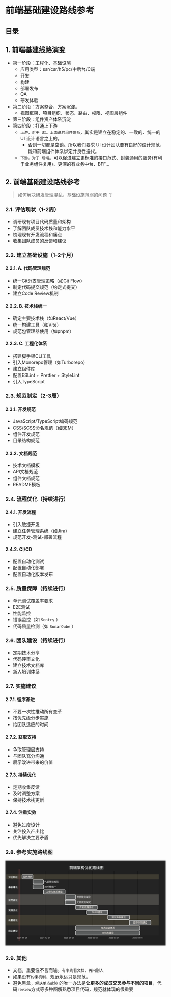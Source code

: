 
# 前端基础建设路线参考


## 目录
<!-- toc -->
 ## 1. 前端基建线路演变 

- 第一阶段：工程化、基础设施
	- 应用类型：ssr/csr/h5/pc/中后台/C端
	- 开发
	- 构建
	- 部署发布
	- QA
	- 研发体验
- 第二阶段：方案整合，方案沉淀。
	- 视图框架、项目组织、状态、路由、权限、视图层组件
- 第三阶段：组件资产体系沉淀
- 第四阶段：打通上下游
	- `上游，对于 UI。上面说的组件体系`，其实是建立在稳定的、一致的、统一的 UI 设计语言之上的。
		- 否则一切都是空谈。所以我们要求 UI 设计团队要有良好的设计规范、能和前端组件体系绑定并良性迭代。
	- `下游，对于 后端`。可以促进建立更标准的接口范式、封装通用的服务(有利于业务组件复用)、更深的有业务中台、BFF…

## 2. 前端基础建设路线参考

>  如何解决研发管理混乱，基础设施薄弱的问题 ？

### 2.1. **评估现状（1-2周）**

   - 调研现有项目代码质量和架构
   - 了解团队成员技术栈和能力水平
   - 梳理现有开发流程和痛点
   - 收集团队成员的反馈和建议

### 2.2. **建立基础设施（1-2个月）**

#### 2.2.1. A. 代码管理规范

   
   - 统一Git分支管理策略（如Git Flow）
   - 制定代码提交规范（约定式提交）
   - 建立Code Review机制

#### 2.2.2. B. 技术栈统一

   - 确定主要技术栈（如React/Vue）
   - 统一构建工具（如Vite）
   - 规范包管理器使用（如pnpm）

#### 2.2.3. C. 工程化体系

   - 搭建脚手架CLI工具
   - 引入Monorepo管理（如Turborepo）
   - 建立组件库
   - 配置ESLint + Prettier + StyleLint
   - 引入TypeScript

### 2.3. **规范制定（2-3周）**

#### 2.3.1. 开发规范

- JavaScript/TypeScript编码规范
- CSS/SCSS命名规范（如BEM）
- 组件开发规范
- 目录结构规范

#### 2.3.2. 文档规范

- 技术文档模板
- API文档规范
- 组件文档规范
- README模板

### 2.4. **流程优化（持续进行）**

#### 2.4.1. 开发流程

- 引入敏捷开发
- 建立任务管理系统（如Jira）
- 规范开发-测试-部署流程

#### 2.4.2. CI/CD

- 配置自动化测试
- 配置自动化部署
- 配置自动化版本发布

### 2.5. **质量保障（持续进行）**

- 单元测试覆盖率要求
- E2E测试
- 性能监控
- 错误监控（如 `Sentry` ）
- 代码质量检测（如 `SonarQube` ）

### 2.6. **团队建设（持续进行）**

- 定期技术分享
- 代码评审文化
- 建立技术文档库
- 新人培训体系

### 2.7. 实施建议

#### 2.7.1. **循序渐进**

- 不要一次性推动所有变革
- 按优先级分步实施
- 给团队适应的时间

#### 2.7.2. **获取支持**

- 争取管理层支持
- 与团队充分沟通
- 展示改进带来的价值

#### 2.7.3. **持续优化**

- 定期收集反馈
- 及时调整方案
- 保持技术栈更新

#### 2.7.4. **注重实效**

- 避免过度设计
- 关注投入产出比
- 优先解决主要矛盾

### 2.8. 参考实施路线图

![图片&文件](./files/20241028.png)

### 2.9. 其他

- 文档，重要性不言而喻。`有事先看文档，再问别人`
- 如果没有`约束机制`，规范永远只是规范。
- 避免黑盒，`解决单点故障` 的唯一办法是**让更多的成员交叉参与不同的项目**，代码`review`方式等多种图解熟悉项目代码，规范就体现的很重要

